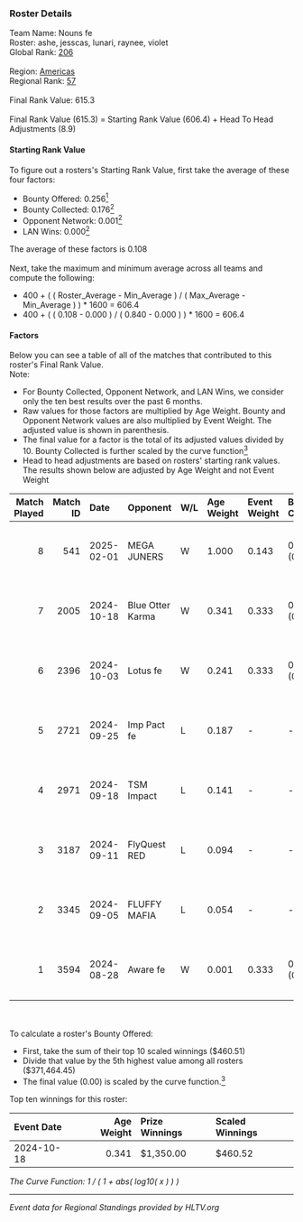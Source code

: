 ### Roster Details<br />
Team Name: Nouns fe<br />
Roster: ashe, jesscas, lunari, raynee, violet<br />
Global Rank: [206](../../standings_global_2025_02_24.md)<br />
<br />
Region: [Americas]( ../../standings_americas_2025_02_24.md)<br />
Regional Rank: [57]( ../../standings_americas_2025_02_24.md)<br />
<br />
Final Rank Value:  615.3<br />
<br />
Final Rank Value (615.3) = Starting Rank Value (606.4) + Head To Head Adjustments (8.9)<br />

#### Starting Rank Value<br />
To figure out a rosters's Starting Rank Value, first take the average of these four factors:<br />
- Bounty Offered: 0.256[<sup>1</sup>](#table2)
- Bounty Collected: 0.176[<sup>2</sup>](#table1)
- Opponent Network: 0.001[<sup>2</sup>](#table1)
- LAN Wins: 0.000[<sup>2</sup>](#table1)

The average of these factors is 0.108<br />
<br />
Next, take the maximum and minimum average across all teams and compute the following:<br />
- 400 + ( ( Roster_Average - Min_Average ) / ( Max_Average - Min_Average ) ) * 1600 = 606.4
- 400 + ( ( 0.108 - 0.000 ) / ( 0.840 - 0.000 ) ) * 1600 = 606.4


#### Factors<br />
Below you can see a table of all of the matches that contributed to this roster's Final Rank Value.<br />
Note:<br />

- For Bounty Collected, Opponent Network, and LAN Wins, we consider only the ten best results over the past 6 months.
- Raw values for those factors are multiplied by Age Weight. Bounty and Opponent Network values are also multiplied by Event Weight. The adjusted value is shown in parenthesis.
- The final value for a factor is the total of its adjusted values divided by 10. Bounty Collected is further scaled by the curve function[<sup>3</sup>](#curveFunction)
- Head to head adjustments are based on rosters' starting rank values. The results shown below are adjusted by Age Weight and not Event Weight
<span id="table1"></span><br />


| Match Played | Match ID | Date       | Opponent         | W/L | Age Weight | Event Weight | Bounty Collected | Opponent Network | LAN Wins  | H2H Adj. | Roster                                   |
| -: | -: | :- | :- | :- | :- | :- | :- | :- | :- | -: | :- |
|            8 |      541 | 2025-02-01 | MEGA JUNERS      | W   | 1.000      | 0.143        | 0.000 (0.000)    | 0.059 (0.008)    | 0 (0.000) |     7.26 | ashe, jesscas, lunari, raynee, violet    |
|            7 |     2005 | 2024-10-18 | Blue Otter Karma | W   | 0.341      | 0.333        | 0.001 (0.000)    | 0.012 (0.001)    | 0 (0.000) |     5.20 | ashe, jesscas, katalyyst, lunari, raynee |
|            6 |     2396 | 2024-10-03 | Lotus fe         | W   | 0.241      | 0.333        | 0.001 (0.000)    | 0.006 (0.000)    | 0 (0.000) |     3.68 | ashe, jesscas, katalyyst, lunari, raynee |
|            5 |     2721 | 2024-09-25 | Imp Pact fe      | L   | 0.187      | -            | -                | -                | -         |    -2.89 | ashe, jesscas, katalyyst, lunari, raynee |
|            4 |     2971 | 2024-09-18 | TSM Impact       | L   | 0.141      | -            | -                | -                | -         |    -2.18 | ashe, jesscas, katalyyst, lunari, raynee |
|            3 |     3187 | 2024-09-11 | FlyQuest RED     | L   | 0.094      | -            | -                | -                | -         |    -1.35 | ashe, jesscas, katalyyst, lunari, raynee |
|            2 |     3345 | 2024-09-05 | FLUFFY MAFIA     | L   | 0.054      | -            | -                | -                | -         |    -0.84 | ashe, jesscas, katalyyst, lunari, raynee |
|            1 |     3594 | 2024-08-28 | Aware fe         | W   | 0.001      | 0.333        | 0.001 (0.000)    | 0.012 (0.000)    | 0 (0.000) |     0.01 | ashe, jesscas, katalyyst, lunari, raynee |

<br />
<span id="table2"></span><br />
To calculate a roster's Bounty Offered:<br />

- First, take the sum of their top 10 scaled winnings ($460.51)
- Divide that value by the 5th highest value among all rosters ($371,464.45)
- The final value (0.00) is scaled by the curve function.[<sup>3</sup>](#curveFunction)

Top ten winnings for this roster:<br />

| Event Date | Age Weight | Prize Winnings | Scaled Winnings |
| :- | -: | :- | :- |
| 2024-10-18 |      0.341 | $1,350.00      | $460.52         |


<span id="curveFunction"></span>_The Curve Function: 1 / ( 1 + abs( log10( x ) ) )_<br />

---
_Event data for Regional Standings provided by HLTV.org_<br />
